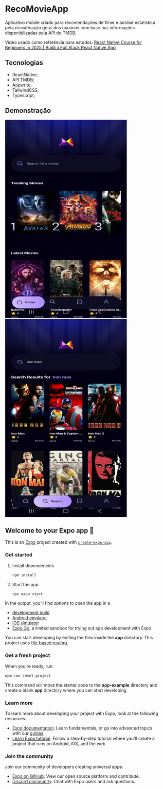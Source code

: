 # RecoMovieApp 

Aplicativo mobile criado para recomendações de filme e análise estatística pela classificação geral dos usuários com base nas informações disponibilizadas pela API do TMDB.

Vídeo usado como referência para estudos: [React Native Course for Beginners in 2025 | Build a Full Stack React Native App
](https://www.youtube.com/watch?v=f8Z9JyB2EIE)

## Tecnologias

- ReactNative; 
- API TMDB;
- Appwrite;
- TailwindCSS;
- Typescript;

## Demonstração

<img src="./assets/images/demonstration/img1.jpg" width="400" height="650"> <img src="./assets/images/demonstration/img2.jpg" width="400" height="650">


## Welcome to your Expo app 👋

This is an [Expo](https://expo.dev) project created with [`create-expo-app`](https://www.npmjs.com/package/create-expo-app).

### Get started

1. Install dependencies

   ```bash
   npm install
   ```

2. Start the app

   ```bash
   npx expo start
   ```

In the output, you'll find options to open the app in a

- [development build](https://docs.expo.dev/develop/development-builds/introduction/)
- [Android emulator](https://docs.expo.dev/workflow/android-studio-emulator/)
- [iOS simulator](https://docs.expo.dev/workflow/ios-simulator/)
- [Expo Go](https://expo.dev/go), a limited sandbox for trying out app development with Expo

You can start developing by editing the files inside the **app** directory. This project uses [file-based routing](https://docs.expo.dev/router/introduction).

### Get a fresh project

When you're ready, run:

```bash
npm run reset-project
```

This command will move the starter code to the **app-example** directory and create a blank **app** directory where you can start developing.

### Learn more

To learn more about developing your project with Expo, look at the following resources:

- [Expo documentation](https://docs.expo.dev/): Learn fundamentals, or go into advanced topics with our [guides](https://docs.expo.dev/guides).
- [Learn Expo tutorial](https://docs.expo.dev/tutorial/introduction/): Follow a step-by-step tutorial where you'll create a project that runs on Android, iOS, and the web.

### Join the community

Join our community of developers creating universal apps.

- [Expo on GitHub](https://github.com/expo/expo): View our open source platform and contribute.
- [Discord community](https://chat.expo.dev): Chat with Expo users and ask questions.
